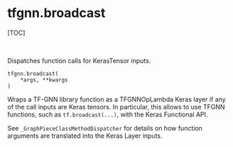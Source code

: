 <!-- lint-g3mark -->

# tfgnn.broadcast

[TOC]

<!-- Insert buttons and diff -->

<table class="tfo-notebook-buttons tfo-api nocontent" align="left">

</table>

Dispatches function calls for KerasTensor inputs.

<pre class="devsite-click-to-copy prettyprint lang-py tfo-signature-link">
<code>tfgnn.broadcast(
    *args, **kwargs
)
</code></pre>

<!-- Placeholder for "Used in" -->

Wraps a TF-GNN library function as a TFGNNOpLambda Keras layer if any of the
call inputs are Keras tensors. In particular, this allows to use TFGNN
functions, such as `tf.broadcast(...)`, with the Keras Functional API.

See `_GraphPieceClassMethodDispatcher` for details on how function arguments are
translated into the Keras Layer inputs.

